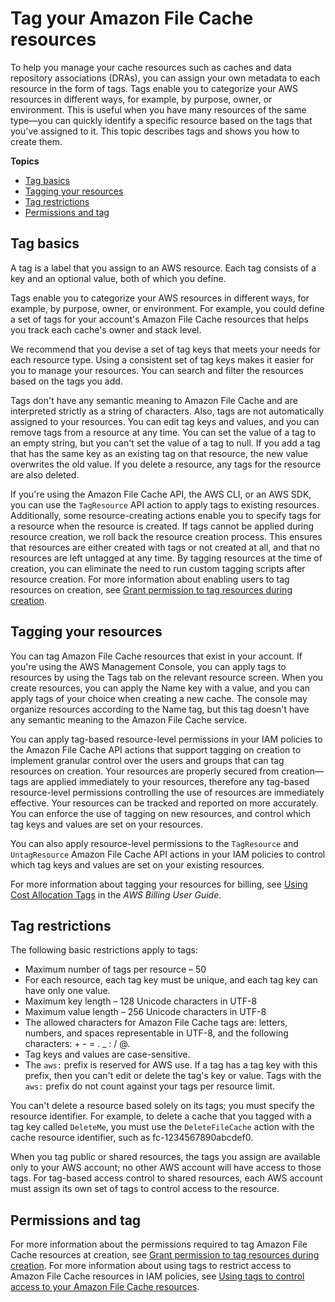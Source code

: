 # Tag your Amazon File Cache resources<a name="tag-resources"></a>

To help you manage your cache resources such as caches and data repository associations \(DRAs\), you can assign your own metadata to each resource in the form of tags\. Tags enable you to categorize your AWS resources in different ways, for example, by purpose, owner, or environment\. This is useful when you have many resources of the same type—you can quickly identify a specific resource based on the tags that you've assigned to it\. This topic describes tags and shows you how to create them\.

**Topics**
+ [Tag basics](#tag-basics)
+ [Tagging your resources](#tagging-your-resources)
+ [Tag restrictions](#tag-restrictions)
+ [Permissions and tag](#tags-iam)

## Tag basics<a name="tag-basics"></a>

A tag is a label that you assign to an AWS resource\. Each tag consists of a key and an optional value, both of which you define\.

Tags enable you to categorize your AWS resources in different ways, for example, by purpose, owner, or environment\. For example, you could define a set of tags for your account's Amazon File Cache resources that helps you track each cache's owner and stack level\.

We recommend that you devise a set of tag keys that meets your needs for each resource type\. Using a consistent set of tag keys makes it easier for you to manage your resources\. You can search and filter the resources based on the tags you add\.

Tags don't have any semantic meaning to Amazon File Cache and are interpreted strictly as a string of characters\. Also, tags are not automatically assigned to your resources\. You can edit tag keys and values, and you can remove tags from a resource at any time\. You can set the value of a tag to an empty string, but you can't set the value of a tag to null\. If you add a tag that has the same key as an existing tag on that resource, the new value overwrites the old value\. If you delete a resource, any tags for the resource are also deleted\.

If you're using the Amazon File Cache API, the AWS CLI, or an AWS SDK, you can use the `TagResource` API action to apply tags to existing resources\. Additionally, some resource\-creating actions enable you to specify tags for a resource when the resource is created\. If tags cannot be applied during resource creation, we roll back the resource creation process\. This ensures that resources are either created with tags or not created at all, and that no resources are left untagged at any time\. By tagging resources at the time of creation, you can eliminate the need to run custom tagging scripts after resource creation\. For more information about enabling users to tag resources on creation, see [Grant permission to tag resources during creation](using-tags.md#supported-iam-actions-tagging)\.

## Tagging your resources<a name="tagging-your-resources"></a>

You can tag Amazon File Cache resources that exist in your account\. If you're using the AWS Management Console, you can apply tags to resources by using the Tags tab on the relevant resource screen\. When you create resources, you can apply the Name key with a value, and you can apply tags of your choice when creating a new cache\. The console may organize resources according to the Name tag, but this tag doesn't have any semantic meaning to the Amazon File Cache service\.

You can apply tag\-based resource\-level permissions in your IAM policies to the Amazon File Cache API actions that support tagging on creation to implement granular control over the users and groups that can tag resources on creation\. Your resources are properly secured from creation—tags are applied immediately to your resources, therefore any tag\-based resource\-level permissions controlling the use of resources are immediately effective\. Your resources can be tracked and reported on more accurately\. You can enforce the use of tagging on new resources, and control which tag keys and values are set on your resources\.

You can also apply resource\-level permissions to the `TagResource` and `UntagResource` Amazon File Cache API actions in your IAM policies to control which tag keys and values are set on your existing resources\.

For more information about tagging your resources for billing, see [Using Cost Allocation Tags](https://docs.aws.amazon.com/awsaccountbilling/latest/aboutv2/cost-alloc-tags.html) in the *AWS Billing User Guide*\.

## Tag restrictions<a name="tag-restrictions"></a>

The following basic restrictions apply to tags:
+ Maximum number of tags per resource – 50
+ For each resource, each tag key must be unique, and each tag key can have only one value\.
+ Maximum key length – 128 Unicode characters in UTF\-8
+ Maximum value length – 256 Unicode characters in UTF\-8
+ The allowed characters for Amazon File Cache tags are: letters, numbers, and spaces representable in UTF\-8, and the following characters: \+ \- = \. \_ : / @\.
+ Tag keys and values are case\-sensitive\.
+ The `aws:` prefix is reserved for AWS use\. If a tag has a tag key with this prefix, then you can't edit or delete the tag's key or value\. Tags with the `aws:` prefix do not count against your tags per resource limit\.

You can't delete a resource based solely on its tags; you must specify the resource identifier\. For example, to delete a cache that you tagged with a tag key called `DeleteMe`, you must use the `DeleteFileCache` action with the cache resource identifier, such as fc\-1234567890abcdef0\.

When you tag public or shared resources, the tags you assign are available only to your AWS account; no other AWS account will have access to those tags\. For tag\-based access control to shared resources, each AWS account must assign its own set of tags to control access to the resource\.

## Permissions and tag<a name="tags-iam"></a>

For more information about the permissions required to tag Amazon File Cache resources at creation, see [Grant permission to tag resources during creation](using-tags.md#supported-iam-actions-tagging)\. For more information about using tags to restrict access to Amazon File Cache resources in IAM policies, see [Using tags to control access to your Amazon File Cache resources](using-tags.md#restrict-fsx-access-tags)\.